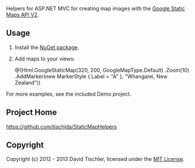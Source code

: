 Helpers for ASP.NET MVC for creating map images with the [Google Static Maps
API V2](https://developers.google.com/maps/documentation/staticmaps).


Usage
-----

1. Install the [NuGet package](https://nuget.org/packages/Molimentum.StaticMapHelpers).

2. Add maps to your views:

    @(Html.GoogleStaticMap(320, 200, GoogleMapType.Default)
        .Zoom(10)
        .AddMarker(new MarkerStyle { Label = "A" }, "Whangarei, New Zealand"))

For more examples, see the included Demo project.


Project Home
------------

https://github.com/tischlda/StaticMapHelpers


Copyright
---------

Copyright (c) 2012 - 2013 David Tischler, licensed under the [MIT License](https://raw.github.com/tischlda/StaticMapHelpers/master/MIT-LICENSE.txt).
